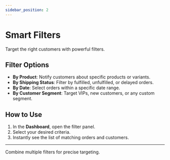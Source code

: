 ```yaml
---
sidebar_position: 2
---
```


# Smart Filters

Target the right customers with powerful filters.

## Filter Options

- **By Product**: Notify customers about specific products or variants.
- **By Shipping Status**: Filter by fulfilled, unfulfilled, or delayed orders.
- **By Date**: Select orders within a specific date range.
- **By Customer Segment**: Target VIPs, new customers, or any custom segment.

## How to Use

1. In the **Dashboard**, open the filter panel.
2. Select your desired criteria.
3. Instantly see the list of matching orders and customers.

---

Combine multiple filters for precise targeting. 